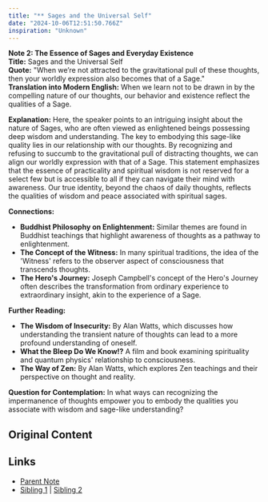 ```yaml
---
title: "** Sages and the Universal Self"
date: "2024-10-06T12:51:50.766Z"
inspiration: "Unknown"
---
```



**Note 2: The Essence of Sages and Everyday Existence**  
**Title:** Sages and the Universal Self  
**Quote:** "When we’re not attracted to the gravitational pull of these thoughts, then your worldly expression also becomes that of a Sage."  
**Translation into Modern English:** When we learn not to be drawn in by the compelling nature of our thoughts, our behavior and existence reflect the qualities of a Sage.  

**Explanation:** Here, the speaker points to an intriguing insight about the nature of Sages, who are often viewed as enlightened beings possessing deep wisdom and understanding. The key to embodying this sage-like quality lies in our relationship with our thoughts. By recognizing and refusing to succumb to the gravitational pull of distracting thoughts, we can align our worldly expression with that of a Sage. This statement emphasizes that the essence of practicality and spiritual wisdom is not reserved for a select few but is accessible to all if they can navigate their mind with awareness. Our true identity, beyond the chaos of daily thoughts, reflects the qualities of wisdom and peace associated with spiritual sages.  

**Connections:**  
- **Buddhist Philosophy on Enlightenment:** Similar themes are found in Buddhist teachings that highlight awareness of thoughts as a pathway to enlightenment.  
- **The Concept of the Witness:** In many spiritual traditions, the idea of the 'Witness' refers to the observer aspect of consciousness that transcends thoughts.  
- **The Hero's Journey:** Joseph Campbell's concept of the Hero's Journey often describes the transformation from ordinary experience to extraordinary insight, akin to the experience of a Sage.  

**Further Reading:**  
- **The Wisdom of Insecurity:** By Alan Watts, which discusses how understanding the transient nature of thoughts can lead to a more profound understanding of oneself.  
- **What the Bleep Do We Know!?** A film and book examining spirituality and quantum physics' relationship to consciousness.  
- **The Way of Zen:** By Alan Watts, which explores Zen teachings and their perspective on thought and reality.  

**Question for Contemplation:** In what ways can recognizing the impermanence of thoughts empower you to embody the qualities you associate with wisdom and sage-like understanding?  



## Original Content



## Links

- [Parent Note](/parent-note.md)
- [Sibling 1](/zettel1.md) | [Sibling 2](/zettel2.md)

